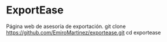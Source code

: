 # ExportEase
Página web de asesoría de exportación.
git clone https://github.com/EmiroMartinez/exportease.git
cd exportease
